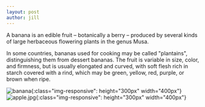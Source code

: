 ```yaml
---
layout: post
author: jill
---
```

A banana is an edible fruit – botanically a berry – produced by several kinds
of large herbaceous flowering plants in the genus Musa.

In some countries, bananas used for cooking may be called "plantains",
distinguishing them from dessert bananas. The fruit is variable in size, color,
and firmness, but is usually elongated and curved, with soft flesh rich in
starch covered with a rind, which may be green, yellow, red, purple, or brown
when ripe.

![banana](/jekyllsida2/assets/banana.png){:class="img-responsive": height="300px" width="400px"}
![apple.jpg](/jekyllsida2/assets/apple.jpg){:class="img-responsive": height="300px" width="400px"}

